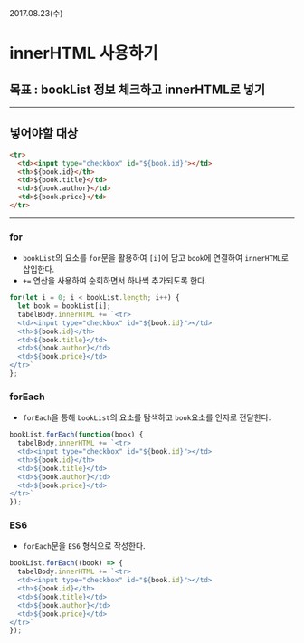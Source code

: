 2017.08.23(수)
# innerHTML 사용하기

## 목표 : bookList 정보 체크하고 innerHTML로 넣기

---  
## 넣어야할 대상
```html
<tr>
  <td><input type="checkbox" id="${book.id}"></td>
  <th>${book.id}</th>
  <td>${book.title}</td>
  <td>${book.author}</td>
  <td>${book.price}</td>
</tr>
```

---  
### for  
- `bookList`의 요소를 `for`문을 활용하여 `[i]`에 담고 `book`에 연결하여 `innerHTML`로 삽입한다.  
- `+=` 연산을 사용하여 순회하면서 하나씩 추가되도록 한다.
```js
for(let i = 0; i < bookList.length; i++) {
  let book = bookList[i];
  tabelBody.innerHTML += `<tr>
  <td><input type="checkbox" id="${book.id}"></td>
  <th>${book.id}</th>
  <td>${book.title}</td>
  <td>${book.author}</td>
  <td>${book.price}</td>
</tr>`
};
```

### forEach
- `forEach`을 통해 `bookList`의 요소를 탐색하고 `book`요소를 인자로 전달한다.
```js
bookList.forEach(function(book) {
  tabelBody.innerHTML += `<tr>
  <td><input type="checkbox" id="${book.id}"></td>
  <th>${book.id}</th>
  <td>${book.title}</td>
  <td>${book.author}</td>
  <td>${book.price}</td>
</tr>`
});
```

### ES6
- `forEach`문을 `ES6` 형식으로 작성한다.
```js
bookList.forEach((book) => {
  tabelBody.innerHTML += `<tr>
  <td><input type="checkbox" id="${book.id}"></td>
  <th>${book.id}</th>
  <td>${book.title}</td>
  <td>${book.author}</td>
  <td>${book.price}</td>
</tr>`
});
```